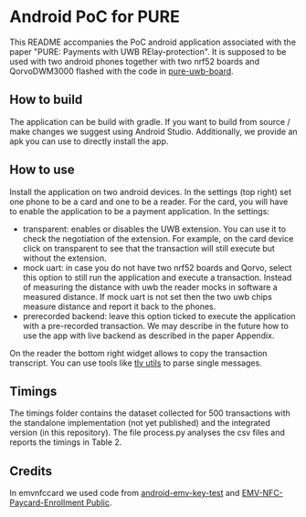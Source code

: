 # Android PoC for PURE

This README accompanies the PoC android application associated with the paper "PURE: Payments with UWB RElay-protection".
It is supposed to be used with two android phones together with two nrf52 boards and QorvoDWM3000 flashed with the code in [pure-uwb-board](add-link).

## How to build
The application can be build with gradle. If you want to build from source / make changes we suggest using Android Studio. Additionally, we provide an apk you can use to directly install the app.

## How to use
Install the application on two android devices. In the settings (top right) set one phone to be a card and one to be a reader. For the card, you will have to enable the application to be a payment application.
In the settings: 
* transparent: enables or disables the UWB extension. You can use it to check the negotiation of the extension. For example, on the card device click on transparent to see that the transaction will still execute but without the extension.
* mock uart: in case you do not have two nrf52 boards and  Qorvo, select this option to still run the application and execute a transaction.
  Instead of measuring the distance with uwb the reader mocks in software a measured distance. If mock uart is not set then the two uwb chips measure distance and report it back to the phones.
* prerecorded backend: leave this option ticked to execute the application with a pre-recorded transaction. We may describe in the future how to use the app with live backend as described in the paper Appendix. 

On the reader the bottom right widget allows to copy the transaction transcript. You can use tools like [tlv utils](https://emvlab.org/tlvutils/) to parse single messages.

## Timings
The timings folder contains the dataset collected for 500 transactions with the standalone implementation (not yet published) and the integrated version (in this repository). The file process.py analyses the csv files and reports the timings in Table 2.

## Credits
In emvnfccard we used code from  [android-emv-key-test](https://github.com/johnzweng/android-emv-key-test/tree/master) and  [EMV-NFC-Paycard-Enrollment
Public](https://github.com/devnied/EMV-NFC-Paycard-Enrollment).

